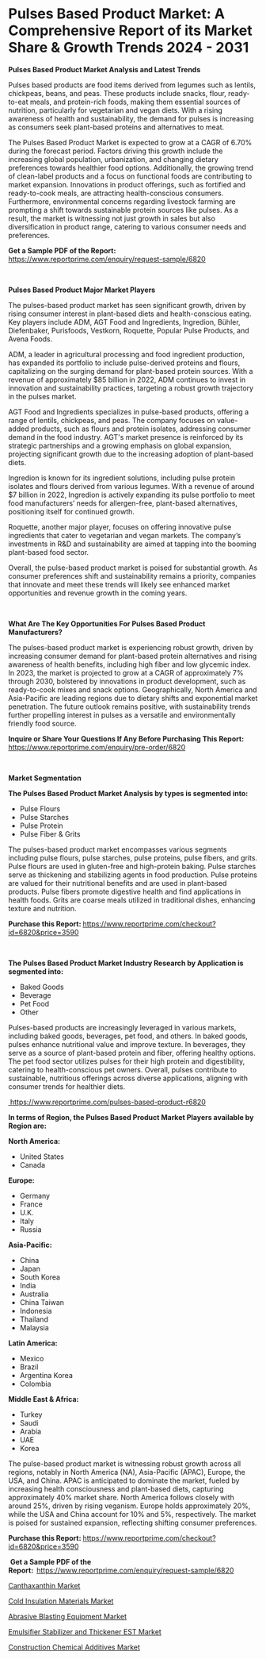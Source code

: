 <p><h1>Pulses Based Product Market: A Comprehensive Report of its Market Share & Growth Trends 2024 - 2031</h1></p><p><strong>Pulses Based Product Market Analysis and Latest Trends</strong></p>
<p><p>Pulses based products are food items derived from legumes such as lentils, chickpeas, beans, and peas. These products include snacks, flour, ready-to-eat meals, and protein-rich foods, making them essential sources of nutrition, particularly for vegetarian and vegan diets. With a rising awareness of health and sustainability, the demand for pulses is increasing as consumers seek plant-based proteins and alternatives to meat.</p><p>The Pulses Based Product Market is expected to grow at a CAGR of 6.70% during the forecast period. Factors driving this growth include the increasing global population, urbanization, and changing dietary preferences towards healthier food options. Additionally, the growing trend of clean-label products and a focus on functional foods are contributing to market expansion. Innovations in product offerings, such as fortified and ready-to-cook meals, are attracting health-conscious consumers. Furthermore, environmental concerns regarding livestock farming are prompting a shift towards sustainable protein sources like pulses. As a result, the market is witnessing not just growth in sales but also diversification in product range, catering to various consumer needs and preferences.</p></p>
<p><strong>Get a Sample PDF of the Report:&nbsp;</strong> <a href="https://www.reportprime.com/enquiry/request-sample/6820?utm_campaign=1804&utm_medium=2&utm_source=Github&utm_content=ia&utm_term=28102024&utm_id=pulses-based-product">https://www.reportprime.com/enquiry/request-sample/6820</a></p>
<p>&nbsp;</p>
<p><strong>Pulses Based Product Major Market Players</strong></p>
<p><p>The pulses-based product market has seen significant growth, driven by rising consumer interest in plant-based diets and health-conscious eating. Key players include ADM, AGT Food and Ingredients, Ingredion, Bühler, Diefenbaker, Purisfoods, Vestkorn, Roquette, Popular Pulse Products, and Avena Foods.</p><p>ADM, a leader in agricultural processing and food ingredient production, has expanded its portfolio to include pulse-derived proteins and flours, capitalizing on the surging demand for plant-based protein sources. With a revenue of approximately $85 billion in 2022, ADM continues to invest in innovation and sustainability practices, targeting a robust growth trajectory in the pulses market.</p><p>AGT Food and Ingredients specializes in pulse-based products, offering a range of lentils, chickpeas, and peas. The company focuses on value-added products, such as flours and protein isolates, addressing consumer demand in the food industry. AGT's market presence is reinforced by its strategic partnerships and a growing emphasis on global expansion, projecting significant growth due to the increasing adoption of plant-based diets.</p><p>Ingredion is known for its ingredient solutions, including pulse protein isolates and flours derived from various legumes. With a revenue of around $7 billion in 2022, Ingredion is actively expanding its pulse portfolio to meet food manufacturers’ needs for allergen-free, plant-based alternatives, positioning itself for continued growth.</p><p>Roquette, another major player, focuses on offering innovative pulse ingredients that cater to vegetarian and vegan markets. The company’s investments in R&D and sustainability are aimed at tapping into the booming plant-based food sector.</p><p>Overall, the pulse-based product market is poised for substantial growth. As consumer preferences shift and sustainability remains a priority, companies that innovate and meet these trends will likely see enhanced market opportunities and revenue growth in the coming years.</p></p>
<p>&nbsp;</p>
<p><strong>What Are The Key Opportunities For Pulses Based Product Manufacturers?</strong></p>
<p><p>The pulses-based product market is experiencing robust growth, driven by increasing consumer demand for plant-based protein alternatives and rising awareness of health benefits, including high fiber and low glycemic index. In 2023, the market is projected to grow at a CAGR of approximately 7% through 2030, bolstered by innovations in product development, such as ready-to-cook mixes and snack options. Geographically, North America and Asia-Pacific are leading regions due to dietary shifts and exponential market penetration. The future outlook remains positive, with sustainability trends further propelling interest in pulses as a versatile and environmentally friendly food source.</p></p>
<p><strong>Inquire or Share Your Questions If Any Before Purchasing This Report:</strong> <a href="https://www.reportprime.com/enquiry/pre-order/6820?utm_campaign=1804&utm_medium=2&utm_source=Github&utm_content=ia&utm_term=28102024&utm_id=pulses-based-product">https://www.reportprime.com/enquiry/pre-order/6820</a></p>
<p>&nbsp;</p>
<p><strong>Market Segmentation</strong></p>
<p><strong>The Pulses Based Product Market Analysis by types is segmented into:</strong></p>
<p><ul><li>Pulse Flours</li><li>Pulse Starches</li><li>Pulse Protein</li><li>Pulse Fiber & Grits</li></ul></p>
<p><p>The pulses-based product market encompasses various segments including pulse flours, pulse starches, pulse proteins, pulse fibers, and grits. Pulse flours are used in gluten-free and high-protein baking. Pulse starches serve as thickening and stabilizing agents in food production. Pulse proteins are valued for their nutritional benefits and are used in plant-based products. Pulse fibers promote digestive health and find applications in health foods. Grits are coarse meals utilized in traditional dishes, enhancing texture and nutrition.</p></p>
<p><strong>Purchase this Report:&nbsp;</strong><a href="https://www.reportprime.com/checkout?id=6820&price=3590&utm_campaign=1804&utm_medium=2&utm_source=Github&utm_content=ia&utm_term=28102024&utm_id=pulses-based-product">https://www.reportprime.com/checkout?id=6820&price=3590</a></p>
<p>&nbsp;</p>
<p><strong>The Pulses Based Product Market Industry Research by Application is segmented into:</strong></p>
<p><ul><li>Baked Goods</li><li>Beverage</li><li>Pet Food</li><li>Other</li></ul></p>
<p><p>Pulses-based products are increasingly leveraged in various markets, including baked goods, beverages, pet food, and others. In baked goods, pulses enhance nutritional value and improve texture. In beverages, they serve as a source of plant-based protein and fiber, offering healthy options. The pet food sector utilizes pulses for their high protein and digestibility, catering to health-conscious pet owners. Overall, pulses contribute to sustainable, nutritious offerings across diverse applications, aligning with consumer trends for healthier diets.</p></p>
<p><a href="https://www.reportprime.com/pulses-based-product-r6820?utm_campaign=1804&utm_medium=2&utm_source=Github&utm_content=ia&utm_term=28102024&utm_id=pulses-based-product">&nbsp;https://www.reportprime.com/pulses-based-product-r6820</a></p>
<p><strong>In terms of Region, the Pulses Based Product Market Players available by Region are:</strong></p>
<p>
    <p> <strong> North America: </strong>
        <ul>
            <li>United States</li>
            <li>Canada</li>
        </ul>
        </p> 
    <p> <strong> Europe: </strong>
        <ul>
            <li>Germany</li>
            <li>France</li>
            <li>U.K.</li>
            <li>Italy</li>
            <li>Russia</li>
        </ul>
        </p> 
    <p> <strong> Asia-Pacific: </strong>
        <ul>
            <li>China</li>
            <li>Japan</li>
            <li>South Korea</li>
            <li>India</li>
            <li>Australia</li>
            <li>China Taiwan</li>
            <li>Indonesia</li>
            <li>Thailand</li>
            <li>Malaysia</li>
        </ul>
        </p> 
    <p> <strong> Latin America: </strong>
        <ul>
            <li>Mexico</li>
            <li>Brazil</li>
            <li>Argentina Korea</li>
            <li>Colombia</li>
        </ul>
        </p> 
    <p> <strong> Middle East & Africa: </strong>
        <ul>
            <li>Turkey</li>
            <li>Saudi</li>
            <li>Arabia</li>
            <li>UAE</li>
            <li>Korea</li>
        </ul>
    </p>
    </p>
<p><p>The pulse-based product market is witnessing robust growth across all regions, notably in North America (NA), Asia-Pacific (APAC), Europe, the USA, and China. APAC is anticipated to dominate the market, fueled by increasing health consciousness and plant-based diets, capturing approximately 40% market share. North America follows closely with around 25%, driven by rising veganism. Europe holds approximately 20%, while the USA and China account for 10% and 5%, respectively. The market is poised for sustained expansion, reflecting shifting consumer preferences.</p></p>
<p><strong>Purchase this Report: </strong><a href="https://www.reportprime.com/checkout?id=6820&price=3590&utm_campaign=1804&utm_medium=2&utm_source=Github&utm_content=ia&utm_term=28102024&utm_id=pulses-based-product">https://www.reportprime.com/checkout?id=6820&price=3590</a></p>
<p>&nbsp;<strong>Get a Sample PDF of the Report:&nbsp;&nbsp;</strong><a href="https://www.reportprime.com/enquiry/request-sample/6820?utm_campaign=1804&utm_medium=2&utm_source=Github&utm_content=ia&utm_term=28102024&utm_id=pulses-based-product">https://www.reportprime.com/enquiry/request-sample/6820</a></p>
<p><strong></strong></p>
<p><p><a href="https://www.linkedin.com/pulse/canthaxanthin-market-innovations-trends-comprehensive-study-nzpkf?utm_campaign=1804&utm_medium=2&utm_source=Github&utm_content=ia&utm_term=28102024&utm_id=pulses-based-product">Canthaxanthin Market</a></p><p><a href="https://www.linkedin.com/pulse/cold-insulation-materials-market-refracting-trends-consumer-kb7de?utm_campaign=1804&utm_medium=2&utm_source=Github&utm_content=ia&utm_term=28102024&utm_id=pulses-based-product">Cold Insulation Materials Market</a></p><p><a href="https://www.linkedin.com/pulse/global-abrasive-blasting-equipment-market-landscape-future-pzxsf?utm_campaign=1804&utm_medium=2&utm_source=Github&utm_content=ia&utm_term=28102024&utm_id=pulses-based-product">Abrasive Blasting Equipment Market</a></p><p><a href="https://github.com/lawriesievelwij/Market-Research-Report-List-1/blob/main/emulsifier-stabilizer-and-thickener-est-market.md?utm_campaign=1804&utm_medium=2&utm_source=Github&utm_content=ia&utm_term=28102024&utm_id=pulses-based-product">Emulsifier Stabilizer and Thickener EST Market</a></p><p><a href="https://www.linkedin.com/pulse/construction-chemical-additives-market-transformation-comparative-xt6ue?utm_campaign=1804&utm_medium=2&utm_source=Github&utm_content=ia&utm_term=28102024&utm_id=pulses-based-product">Construction Chemical Additives Market</a></p></p>